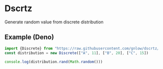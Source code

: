 # Dscrtz
Generate random value from discrete distribution
## Example (Deno)
```ts
import {Discrete} from "https://raw.githubusercontent.com/gnlow/dscrtz/master/mod.ts"
const distribution = new Discrete(["A", 11], ["B", 20], ["C", 15])

console.log(distribution.rand(Math.random()))
```
